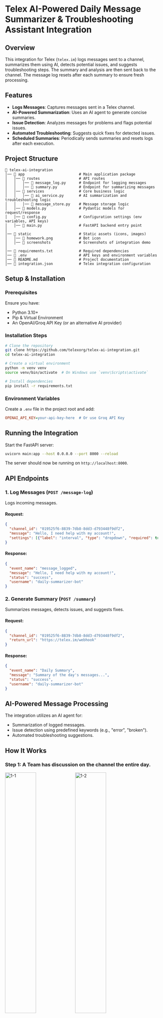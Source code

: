 # Telex AI-Powered Daily Message Summarizer & Troubleshooting Assistant Integration

## Overview
This integration for Telex (`telex.im`) logs messages sent to a channel, summarizes them using AI, detects potential issues, and suggests troubleshooting steps. The summary and analysis are then sent back to the channel. The message log resets after each summary to ensure fresh processing.

## Features
- **Logs Messages**: Captures messages sent in a Telex channel.
- **AI-Powered Summarization**: Uses an AI agent to generate concise summaries.
- **Issue Detection**: Analyzes messages for problems and flags potential issues.
- **Automated Troubleshooting**: Suggests quick fixes for detected issues.
- **Scheduled Summaries**: Periodically sends summaries and resets logs after each execution.

## Project Structure
```
📂 telex-ai-integration
│── 📂 app                         # Main application package
│   │── 📂 routes                  # API routes
│   │   │── 📜 message_log.py      # Endpoint for logging messages
│   │   │── 📜 summary.py          # Endpoint for summarizing messages
│   │── 📂 services                # Core business logic
│   │   │── 📜 ai_service.py       # AI summarization and troubleshooting logic
│   │   │── 📜 message_store.py    # Message storage logic
│   │── 📜 models.py               # Pydantic models for request/response
│   │── 📜 config.py               # Configuration settings (env variables, API keys)
│   │── 📜 main.py                 # FastAPI backend entry point
│
│── 📂 static                      # Static assets (icons, images)
│   │── 📜 homework.png            # Bot icon
│   │── 📂 screenshots             # Screenshots of integration demo
│
│── 📜 requirements.txt            # Required dependencies
│── 📜 .env                        # API keys and environment variables
│── 📜 README.md                   # Project documentation
│── 📜 integration.json            # Telex integration configuration
```

## Setup & Installation
### Prerequisites
Ensure you have:
- Python 3.10+
- Pip & Virtual Environment
- An OpenAI/Groq API Key (or an alternative AI provider)

### Installation Steps
```bash
# Clone the repository
git clone https://github.com/telexorg/telex-ai-integration.git
cd telex-ai-integration

# Create a virtual environment
python -m venv venv
source venv/bin/activate  # On Windows use `venv\Scripts\activate`

# Install dependencies
pip install -r requirements.txt
```

### Environment Variables
Create a `.env` file in the project root and add:
```ini
OPENAI_API_KEY=your-api-key-here  # Or use Groq API Key
```

## Running the Integration
Start the FastAPI server:
```bash
uvicorn main:app --host 0.0.0.0 --port 8000 --reload
```
The server should now be running on `http://localhost:8000`.

## API Endpoints
### 1. Log Messages (`POST /message-log`)
Logs incoming messages.
#### Request:
```json
{
  "channel_id": "019525f6-8839-7db8-8dd3-d793448f9df2",
  "message": "Hello, I need help with my account!",
  "settings": [{"label": "interval", "type": "dropdown", "required": true, "default": "*/3 * * * *"}]
}
```
#### Response:
```json
{
  "event_name": "message_logged",
  "message": "Hello, I need help with my account!",
  "status": "success",
  "username": "daily-summarizer-bot"
}
```

### 2. Generate Summary (`POST /summary`)
Summarizes messages, detects issues, and suggests fixes.
#### Request:
```json
{
  "channel_id": "019525f6-8839-7db8-8dd3-d793448f9df2",
  "return_url": "https://telex.im/webhook"
}
```
#### Response:
```json
{
  "event_name": "Daily Summary",
  "message": "Summary of the day's messages...",
  "status": "success",
  "username": "daily-summarizer-bot"
}
```

## AI-Powered Message Processing
The integration utilizes an AI agent for:
- Summarization of logged messages.
- Issue detection using predefined keywords (e.g., "error", "broken").
- Automated troubleshooting suggestions.


## How It Works

### Step 1: A Team has discussion on the channel the entire day.
<div>
  <img src="static/screenshots/image.png" alt="1-1" width="45%">
  <img src="static/screenshots/image2.png" alt="1-2" width="45%">
</div>

<div>
  <img src="static/screenshots/image3.png" alt="Step 1-3" width="45%">
  <img src="static/screenshots/image4.png" alt="Step 1-4" width="45%">
</div>


### Step 2: The integration summarizes the messages and offers suggestions/trouble-shooting steps.
<div>
  <img src="static/screenshots/image5.png" alt="Step 1-3" width="45%">
  <img src="static/screenshots/image6.png" alt="Step 1-4" width="45%">
</div>


## Deployment

### Deploying to Telex
1. Upload `integration.json` to a publicly accessible URL.
2. Install the integration in your Telex channel.
3. Configure it to trigger at desired intervals.


## Testing on the Telex Channel

### **1. Add the Integration**
Install the integration in your Telex channel.

### **2. Configure Scheduling**
Set up the summarization schedule, e.g.:
- Every 3 hours
- Once daily at 6 PM
- Every 5 minutes for rapid testing

### **3. Simulate a Day’s Conversation**
Use one of the sample test scenarios below or create a custom conversation of your own.

  #### **Test Scenario 1: Customer Support Team Handling User Complaints**

    Alice: Morning team! We've had multiple complaints about failed login attempts.
    Bob: Yeah, I checked—looks like some users are getting a "wrong password" error even after resetting.
    Charlie: Could be a caching issue. Have we tried clearing session tokens?
    Alice: Good point! I’ll ask DevOps to investigate session handling.
    Bob: Also, some users are reporting delayed email confirmations.
    Charlie: Sounds like a mail server delay. I’ll escalate it to IT.
    Alice: Great! Let’s document these issues for the team.


  #### **Test Scenario 2: Developer Team in a Fintech Company**

    Alice: Morning everyone! Did anyone else notice the API latency spike?
    Bob: Yeah, it started around midnight. Could be a database bottleneck.
    Charlie: Should we scale the read replicas?
    Alice: Might help. Also, some users are reporting transaction failures.
    Bob: I’ll check the logs and alert DevOps.
    Charlie: Let’s also update the status page.
    Alice: Agreed. Keeping users informed is key.


  #### **Test Scenario 3: Editorial Team Working on a Book**

    Sarah: Hey team, we need to finalize the chapter sequence today.
    Mark: Agreed! I think Chapter 5 should come before Chapter 3.
    Jane: That makes sense for narrative flow.
    David: We also need more historical references in Chapter 7.
    Sarah: I’ll compile a list of potential sources.
    Mark: Let’s review everything by 3 PM.

### **4. Wait for the Bot to Generate a Summary**
The AI will process messages and send a summary with troubleshooting suggestions based on the interval you set.

## Contribution Guidelines
- Follow GitHub best practices.
- Use meaningful commit messages (`feat: added AI summarization`).

## Future Improvements
- Multi-language support
- Advanced AI-based troubleshooting
- User feedback loop for better issue resolution

---
Developed as part of the Telex Integration Project 🚀

